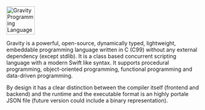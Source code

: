 <img src="https://raw.githubusercontent.com/marcobambini/gravity/master/docs/images/logo.png" height="74px" alt="Gravity Programming Language" title="Gravity Programming Language">

Gravity is a powerful, open-source, dynamically typed, lightweight, embeddable programming language written in C (C99) without any external dependency (except stdlib). It is a class based concurrent scripting language with a modern Swift like syntax. It supports procedural programming, object-oriented programming, functional programming and data-driven programming.

By design it has a clear distinction between the compiler itself (frontend and backend) and the runtime and the executable format is an highly portale JSON file (future version could include a binary representation).
